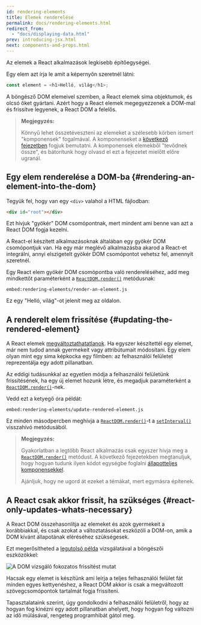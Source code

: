 ```yaml
---
id: rendering-elements
title: Elemek renderelése
permalink: docs/rendering-elements.html
redirect_from:
  - "docs/displaying-data.html"
prev: introducing-jsx.html
next: components-and-props.html
---
```


Az elemek a React alkalmazások legkisebb építőegységei.

Egy elem azt írja le amit a képernyőn szeretnél látni:

```js
const element = <h1>Helló, világ</h1>;
```

A böngésző DOM elemeivel szemben, a React elemek sima objektumok, és olcsó őket gyártani. Azért hogy a React elemek megegyezzenek a DOM-mal és frissítve legyenek, a React DOM a felelős.

>**Megjegyzés:**
>
>Könnyű lehet összetéveszteni az elemeket a szélesebb körben ismert "komponensek" fogalmával. A komponenseket a [következő fejezetben](/docs/components-and-props.html) fogjuk bemutatni. A komponensek elemekből "tevődnek össze", és bátorítunk hogy olvasd el ezt a fejezetet mielőtt előre ugranál.

## Egy elem renderelése a DOM-ba {#rendering-an-element-into-the-dom}

Tegyük fel, hogy van egy `<div>` valahol a HTML fájlodban:

```html
<div id="root"></div>
```

Ezt hívjuk "gyökér" DOM csomópontnak, mert mindent ami benne van azt a React DOM fogja kezelni.

A React-el készített alkalmazásoknak általában egy gyökér DOM csomópontjuk van. Ha egy már meglévő alkalmazásba akarod a React-et integrálni, annyi elszigetelt gyökér DOM csomópontot vehetsz fel, amennyit szeretnél.

Egy React elem gyökér DOM csomópontba való rendereléséhez, add meg mindkettőt paraméterként a [`ReactDOM.render()`](/docs/react-dom.html#render) metódusnak:

`embed:rendering-elements/render-an-element.js`

[](codepen://rendering-elements/render-an-element)

Ez egy "Helló, világ"-ot jelenít meg az oldalon.

## A renderelt elem frissítése {#updating-the-rendered-element}

A React elemek [megváltoztathatatlanok](https://en.wikipedia.org/wiki/Immutable_object). Ha egyszer készítettél egy elemet, már nem tudod annak gyermekeit vagy attribútumait módosítani. Egy elem olyan mint egy sima képkocka egy filmben: az felhasználói felületet reprezentálja egy adott pillanatban.

Az eddigi tudásunkkal az egyetlen módja a felhasználói felületünk frissítésének, ha egy új elemet hozunk létre, és megadjuk paraméterként a [`ReactDOM.render()`](/docs/react-dom.html#render)-nek.

Vedd ezt a ketyegő óra példát:

`embed:rendering-elements/update-rendered-element.js`

[](codepen://rendering-elements/update-rendered-element)

Ez minden másodpercben meghívja a [`ReactDOM.render()`](/docs/react-dom.html#render)-t a [`setInterval()`](https://developer.mozilla.org/en-US/docs/Web/API/WindowTimers/setInterval) visszahívó metódusából.

>**Megjegyzés:**
>
>Gyakorlatban a legtöbb React alkalmazás csak egyszer hívja meg a [`ReactDOM.render()`](/docs/react-dom.html#render) metódust. A következő fejezetekben megtanuljuk, hogy hogyan tudunk ilyen kódot egységbe foglalni [állapotteljes komponensekkel](/docs/state-and-lifecycle.html).
>
>Ajánljuk, hogy ne ugord át ezeket a témákat, mert egymásra építenek.

## A React csak akkor frissít, ha szükséges {#react-only-updates-whats-necessary}

A React DOM összehasonlítja az elemeket és azok gyermekeit a korábbiakkal, és csak azokat a változtatásokat eszközöli a DOM-on, amik a DOM kívánt állapotának eléréséhez szükségesek.

Ezt megerősítheted a [legutolsó példa](codepen://rendering-elements/update-rendered-element) vizsgálatával a böngészői eszközökkel:

![A DOM vizsgáló fokozatos frissítést mutat](../images/docs/granular-dom-updates.gif)

Hacsak egy elemet is készítünk ami leírja a teljes felhasználói felület fát minden egyes kettyenéshez, a React DOM akkor is csak a megváltozott szövegcsomópontok tartalmát fogja frissíteni.

Tapasztalataink szerint, úgy gondolkodni a felhasználói felületről, hogy az hogyan fog kinézni egy adott pillanatban ahelyett, hogy hogyan fog változni az idő múlásával, rengeteg programhibát gátol meg.

